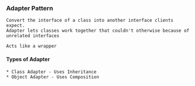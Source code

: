### Adapter Pattern
	
	Convert the interface of a class into another interface clients expect. 
	Adapter lets classes work together that couldn't otherwise because of unrelated interfaces

	Acts like a wrapper
	
#### Types of Adapter
	
	* Class Adapter - Uses Inheritance
	* Object Adapter - Uses Composition